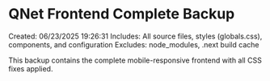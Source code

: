 # QNet Frontend Complete Backup

Created: 06/23/2025 19:26:31
Includes: All source files, styles (globals.css), components, and configuration
Excludes: node_modules, .next build cache

This backup contains the complete mobile-responsive frontend with all CSS fixes applied.